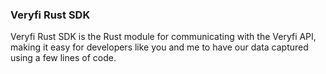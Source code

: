 <h3 className="h3-title" id="rust-sdk-new-api-docs">Veryfi Rust SDK</h3>

<p className="p-text">Veryfi Rust SDK is the Rust module for communicating with the Veryfi API, making it easy for developers like you and me to have our data captured using a few lines of code.</p>

